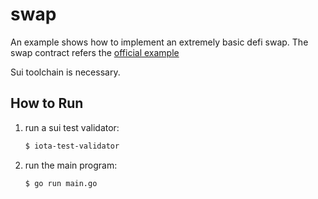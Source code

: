 # swap

An example shows how to implement an extremely basic defi swap. 
The swap contract refers the [official example](https://github.com/MystenLabs/sui/blob/main/sui_programmability/examples/defi/sources/pool.move)

Sui toolchain is necessary. 

## How to Run

1.  run a sui test validator:

    ```bash
    $ iota-test-validator
    ```

2.  run the main program:

    ```bash
    $ go run main.go
    ```